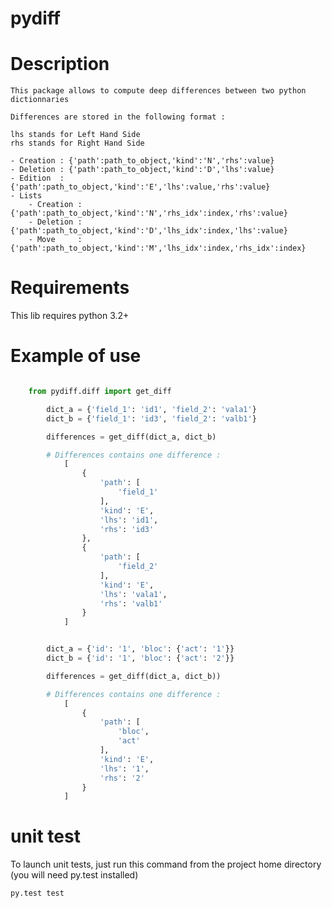 pydiff
========

# Description

    This package allows to compute deep differences between two python dictionnaries

    Differences are stored in the following format :

    lhs stands for Left Hand Side
    rhs stands for Right Hand Side

    - Creation : {'path':path_to_object,'kind':'N','rhs':value}
    - Deletion : {'path':path_to_object,'kind':'D','lhs':value}
    - Edition  : {'path':path_to_object,'kind':'E','lhs':value,'rhs':value}
    - Lists
        - Creation : {'path':path_to_object,'kind':'N','rhs_idx':index,'rhs':value}
        - Deletion : {'path':path_to_object,'kind':'D','lhs_idx':index,'lhs':value}
        - Move     : {'path':path_to_object,'kind':'M','lhs_idx':index,'rhs_idx':index}

# Requirements
This lib requires python 3.2+

# Example of use

```python

    from pydiff.diff import get_diff

        dict_a = {'field_1': 'id1', 'field_2': 'vala1'}
        dict_b = {'field_1': 'id3', 'field_2': 'valb1'}

        differences = get_diff(dict_a, dict_b)

        # Differences contains one difference :
            [
                {
                    'path': [
                        'field_1'
                    ],
                    'kind': 'E',
                    'lhs': 'id1',
                    'rhs': 'id3'
                },
                {
                    'path': [
                        'field_2'
                    ],
                    'kind': 'E',
                    'lhs': 'vala1',
                    'rhs': 'valb1'
                }
            ]


        dict_a = {'id': '1', 'bloc': {'act': '1'}}
        dict_b = {'id': '1', 'bloc': {'act': '2'}}

        differences = get_diff(dict_a, dict_b))

        # Differences contains one difference :
            [
                {
                    'path': [
                        'bloc',
                        'act'
                    ],
                    'kind': 'E',
                    'lhs': '1',
                    'rhs': '2'
                }
            ]
```

# unit test

To launch unit tests, just run this command from the project home directory (you will need py.test installed)

```
py.test test

```
